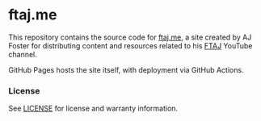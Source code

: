 # ftaj.me

This repository contains the source code for [ftaj.me](https://ftaj.me), a site created by AJ Foster for distributing content and resources related to his [FTAJ](https://youtube.com/@FTAAJ) YouTube channel.

GitHub Pages hosts the site itself, with deployment via GitHub Actions.

### License

See [LICENSE](LICENSE) for license and warranty information.
